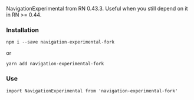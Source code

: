 NavigationExperimental from RN 0.43.3. Useful when you still depend on it in RN >= 0.44.


### Installation

`npm i --save navigation-experimental-fork`

or

`yarn add navigation-experimental-fork`


### Use

`import NavigationExperimental from 'navigation-experimental-fork'`